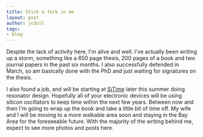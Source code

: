 ```yaml
---
title: Stick a fork in me
layout: post
author: jcdoll
tags:
- blog
---
```


Despite the lack of activity here, I'm alive and well. I've actually been writing up a storm, something like a 650 page thesis, 200 pages of a book and two journal papers in the past six months. I also successfully defended in March, so am basically done with the PhD and just waiting for signatures on the thesis.

I also found a job, and will be starting at [SiTime](http://www.sitime.com/) later this summer doing resonator design. Hopefully all of your electronic devices will be using silicon oscillators to keep time within the next few years. Between now and then I'm going to wrap up the book and take a little bit of time off. My wife and I will be moving to a more walkable area soon and staying in the Bay Area for the foreseeable future. With the majority of the writing behind me, expect to see more photos and posts here.
